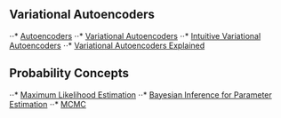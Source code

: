 ## Variational Autoencoders
⋅⋅* [Autoencoders](https://www.jeremyjordan.me/autoencoders/)
⋅⋅* [Variational Autoencoders](https://www.jeremyjordan.me/variational-autoencoders/)
⋅⋅* [Intuitive Variational Autoencoders](https://towardsdatascience.com/intuitively-understanding-variational-autoencoders-1bfe67eb5daf)
⋅⋅* [Variational Autoencoders Explained](http://kvfrans.com/variational-autoencoders-explained/)

## Probability Concepts
⋅⋅* [Maximum Likelihood Estimation](https://towardsdatascience.com/probability-concepts-explained-maximum-likelihood-estimation-c7b4342fdbb1)
⋅⋅* [Bayesian Inference for Parameter Estimation](https://towardsdatascience.com/probability-concepts-explained-bayesian-inference-for-parameter-estimation-90e8930e5348)
⋅⋅* [MCMC](https://towardsdatascience.com/a-zero-math-introduction-to-markov-chain-monte-carlo-methods-dcba889e0c50)
